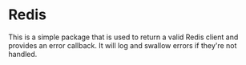 # Redis

This is a simple package that is used to return a valid Redis client and provides an error callback. It will log and swallow errors if they're not handled.
